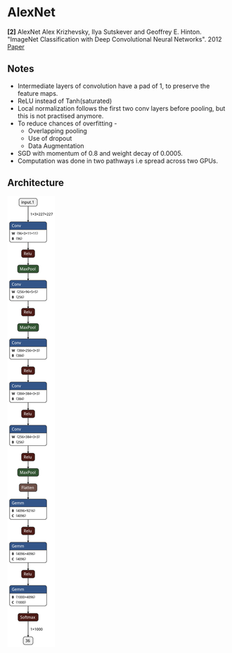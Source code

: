 # AlexNet
**[2]** AlexNet
Alex Krizhevsky, Ilya Sutskever and Geoffrey E. Hinton. "ImageNet Classification with Deep Convolutional Neural Networks". 2012
[Paper](https://papers.nips.cc/paper/4824-imagenet-classification-with-deep-convolutional-neural-networks.pdf)


## Notes
- Intermediate layers of convolution have a pad of 1, to preserve the feature maps.
- ReLU instead of Tanh(saturated)
- Local normalization follows the first two conv layers before pooling, but this is not practised anymore.
- To reduce chances of overfitting -
    - Overlapping pooling 
    - Use of dropout
    - Data Augmentation
- SGD with momentum of 0.8 and weight decay of 0.0005.
- Computation was done in two pathways i.e spread across two GPUs. 


## Architecture 

![model](model.png)